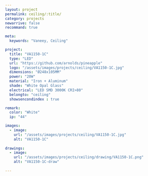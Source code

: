 ```yaml
---
layout: project
permalink: ceiling/:title/
category: projects
newarrive: false
recommand: true

meta:
  keywords: "Vaneey, Ceiling"

project:
  title: "VA1150-1C"
  type: "LED"
  url: "https://github.com/arnolds/pineapple"
  logo: "/assets/images/projects/ceiling/VA1150-1C.jpg"
  dimensions: "Ø248x105MM"
  power: "20W"
  material: "Iron + Aluminum"
  shade: "White Opal Glass"
  electrical: "LED SMD 3000K CRI>80"
  belongto: "ceiling"
  showsencondindex : true

remark:
  color: "White"
  ip: "44"

images:
  - image:
    url: "/assets/images/projects/ceiling/VA1150-1C.jpg"
    alt: "VA1150-1C"
    
drawings:
  - image:
    url: "/assets/images/projects/ceiling/drawing/VA1150-1C.png"
    alt: "VA1150-1C-draw"
    
---
```

